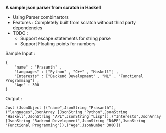 **A sample json parser from scratch in Haskell**

* Using Parser combinartors
* Features : Completely built from scratch without third party dependencies
* TODO :
    * Support escape statements for string parse
    * Support Floating points for numbers 

Sample Input : 
```
{
    "name" : "Prasanth" ,
    "languages" : ["Python" , "C++" , "Haskell"] ,
    "Interests" : ["Backend Development" , "ML" , "Functional Programming"] ,
    "Age" : 300
}
```
Output : 
```
Just (JsonObject [("name",JsonString "Prasanth"),("languages",JsonArray [JsonString "Python",JsonString "Haskell",JsonString "APL",JsonString "Lisp"]),("Interests",JsonArray [JsonString "Backend Development",JsonString "DAPP",JsonString "Functional Programming"]),("Age",JsonNumber 300)])
```
